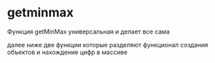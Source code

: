 # getminmax
Функция getMinMax универсальная и делает все сама

далее ниже две функции которые разделяют функционал создания объектов и нахождение цифр в массиве

